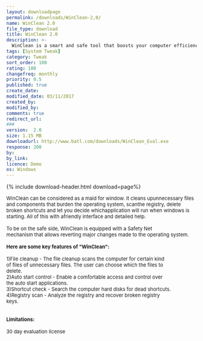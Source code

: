 ```yaml
---
layout: downloadpage
permalink: /downloads/WinClean-2,0/
name: WinClean 2.0
file_type: download
title: WinClean 2.0
description: >-
  WinClean is a smart and safe tool that boosts your computer efficiency.
tags: [System Tweak]
category: Tweak
sort_order: 100
rating: 100
changefreq: monthly
priority: 0.5
published: true
create_date: 
modified_date: 03/11/2017
created_by: 
modified_by: 
comments: true
redirect_url: 
### 
version:  2.0
size: 1.15 MB
downloadurl: http://www.batl.com/downloads/WinClean_Eval.exe
response: 200
by: 
by_link: 
licence: Demo 
os: Windows
---
```


{% include download-header.html download=page%}

<p style="fix-download-text !important">
<p><font size="2"><p>WinClean can be considered as a maid for window. It cleans upunnecessary files and components that burden the operating system, scanthe registry, delete broken shortcuts and let you decide whichapplication will run when windows is starting. All of this with afriendly interface and detailed help. <br />
<br />
To be on the safe side, WinClean is equipped with a Safety Net <br />
mechanism that allows reverting major changes made to the operating system.<br />
<br />
<span><strong>Here are some key features of "WinClean":</strong></span><br />
<br />
1)File cleanup - The file cleanup scans the computer for certain kind <br />
of files of unnecessary files. The user can choose which the files to <br />
delete. <br />
2)Auto start control - Enable a comfortable access and control over <br />
the auto start applications. <br />
3)Shortcut check - Search the computer hard disks for dead shortcuts. <br />
4)Registry scan - Analyze the registry and recover broken registry <br />
keys.<br />
<br />
<br />
<span><strong>Limitations:</strong></span><br />
<br />
30 day evaluation license</p></p></p>
